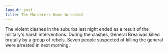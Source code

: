 ```yaml
---
layout: post
title: The Murderers Have Arrested
---
```


The violent clashes in the suburbs last night ended as a result of the military's harsh interventions. During the clashes, General Brea was killed brutally by a group of rebels. Seven people suspected of killing the general were arrested in next morning.
